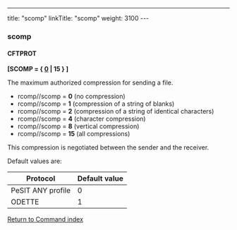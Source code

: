 ---
title: "scomp"
linkTitle: "scomp"
weight: 3100
--- <span id="scomp"></span>

### scomp

#### CFTPROT

**[SCOMP = { <u>0</u> &#124; 15 } ]** 

The maximum authorized compression for sending a file.

- rcomp//scomp
    = ****0**** (no compression)
- rcomp//scomp
    = ****1**** (compression of a string of
    blanks)
- rcomp//scomp
    = ****2**** (compression of a string of
    identical characters)
- rcomp//scomp
    = ****4**** (character compression)
- rcomp//scomp
    = ****8**** (vertical compression)
- rcomp//scomp
    = ****15**** (all compressions)

This compression is negotiated between the sender and the receiver.

Default values are:

| Protocol  | Default value |
| --- | --- |
| PeSIT ANY profile | 0 |
| ODETTE  | 1  |

[Return to Command index](../../)
